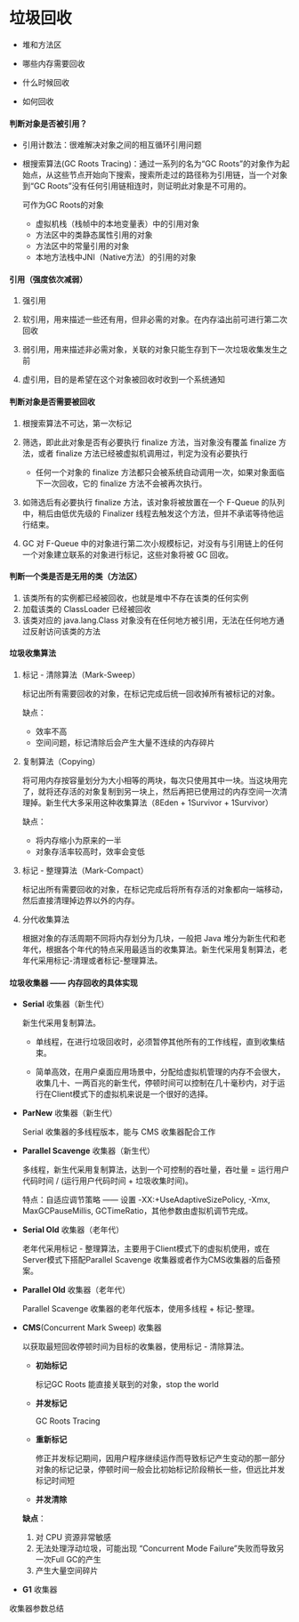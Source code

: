 # 垃圾回收

- 堆和方法区

- 哪些内存需要回收

- 什么时候回收

- 如何回收



#### 判断对象是否被引用？

- 引用计数法：很难解决对象之间的相互循环引用问题

- 根搜索算法(GC Roots Tracing)：通过一系列的名为“GC Roots”的对象作为起始点，从这些节点开始向下搜索，搜索所走过的路径称为引用链，当一个对象到“GC Roots”没有任何引用链相连时，则证明此对象是不可用的。

  可作为GC Roots的对象

  - 虚拟机栈（栈帧中的本地变量表）中的引用对象
  - 方法区中的类静态属性引用的对象
  - 方法区中的常量引用的对象
  - 本地方法栈中JNI（Native方法）的引用的对象

  

#### 引用（强度依次减弱）

1. 强引用

2. 软引用，用来描述一些还有用，但非必需的对象。在内存溢出前可进行第二次回收

3. 弱引用，用来描述非必需对象，关联的对象只能生存到下一次垃圾收集发生之前

4. 虚引用，目的是希望在这个对象被回收时收到一个系统通知



#### 判断对象是否需要被回收

1. 根搜索算法不可达，第一次标记
2. 筛选，即此此对象是否有必要执行 finalize 方法，当对象没有覆盖 finalize 方法，或者 finalize 方法已经被虚拟机调用过，判定为没有必要执行
   - 任何一个对象的 finalize 方法都只会被系统自动调用一次，如果对象面临下一次回收，它的 finalize 方法不会被再次执行。

3. 如筛选后有必要执行 finalize 方法，该对象将被放置在一个 F-Queue 的队列中，稍后由低优先级的 Finalizer 线程去触发这个方法，但并不承诺等待他运行结束。
4. GC 对 F-Queue 中的对象进行第二次小规模标记，对没有与引用链上的任何一个对象建立联系的对象进行标记，这些对象将被 GC 回收。



#### 判断一个类是否是无用的类（方法区）

1. 该类所有的实例都已经被回收，也就是堆中不存在该类的任何实例
2. 加载该类的 ClassLoader 已经被回收
3. 该类对应的 java.lang.Class 对象没有在任何地方被引用，无法在任何地方通过反射访问该类的方法



#### 垃圾收集算法

1. 标记 - 清除算法（Mark-Sweep）

   标记出所有需要回收的对象，在标记完成后统一回收掉所有被标记的对象。

   缺点：

	- 效率不高
   - 空间问题，标记清除后会产生大量不连续的内存碎片

2. 复制算法（Copying）

   将可用内存按容量划分为大小相等的两块，每次只使用其中一块。当这块用完了，就将还存活的对象复制到另一块上，然后再把已使用过的内存空间一次清理掉。新生代大多采用这种收集算法（8Eden + 1Survivor + 1Survivor）

   缺点：

   - 将内存缩小为原来的一半
   - 对象存活率较高时，效率会变低

3. 标记 - 整理算法（Mark-Compact）

   标记出所有需要回收的对象，在标记完成后将所有存活的对象都向一端移动，然后直接清理掉边界以外的内存。

4. 分代收集算法

   根据对象的存活周期不同将内存划分为几块，一般把 Java 堆分为新生代和老年代，根据各个年代的特点采用最适当的收集算法。新生代采用复制算法，老年代采用标记-清理或者标记-整理算法。



#### 垃圾收集器 —— 内存回收的具体实现

- **Serial** 收集器（新生代）

  新生代采用复制算法。

  - 单线程，在进行垃圾回收时，必须暂停其他所有的工作线程，直到收集结束。

  - 简单高效，在用户桌面应用场景中，分配给虚拟机管理的内存不会很大，收集几十、一两百兆的新生代，停顿时间可以控制在几十毫秒内，对于运行在Client模式下的虚拟机来说是一个很好的选择。

- **ParNew** 收集器（新生代）

  Serial 收集器的多线程版本，能与 CMS 收集器配合工作

- **Parallel Scavenge** 收集器（新生代）

  多线程，新生代采用复制算法，达到一个可控制的吞吐量，吞吐量 = 运行用户代码时间 / (运行用户代码时间 + 垃圾收集时间)。

  特点：自适应调节策略 —— 设置 -XX:+UseAdaptiveSizePolicy, -Xmx, MaxGCPauseMillis, GCTimeRatio，其他参数由虚拟机调节完成。

- **Serial Old** 收集器（老年代）

  老年代采用标记 - 整理算法，主要用于Client模式下的虚拟机使用，或在Server模式下搭配Parallel Scavenge 收集器或者作为CMS收集器的后备预案。

- **Parallel Old** 收集器（老年代）

  Parallel Scavenge 收集器的老年代版本，使用多线程 + 标记-整理。

- **CMS**(Concurrent Mark Sweep) 收集器

  以获取最短回收停顿时间为目标的收集器，使用标记 - 清除算法。

  - **初始标记**

    标记GC Roots 能直接关联到的对象，stop the world

  - **并发标记**

    GC Roots Tracing

  - **重新标记**

    修正并发标记期间，因用户程序继续运作而导致标记产生变动的那一部分对象的标记记录，停顿时间一般会比初始标记阶段稍长一些，但远比并发标记时间短

  - **并发清除**

  **缺点**：

  1. 对 CPU 资源非常敏感
  2. 无法处理浮动垃圾，可能出现 “Concurrent Mode Failure”失败而导致另一次Full GC的产生
  3. 产生大量空间碎片

- **G1** 收集器

收集器参数总结

